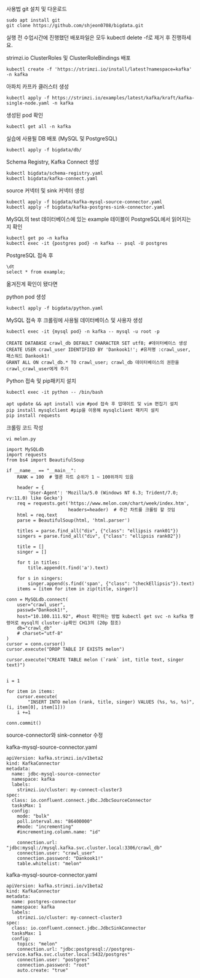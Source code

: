 사용법
git 설치 및 다운로드

```
sudo apt install git
git clone https://github.com/shjeon0708/bigdata.git
```

실행 전 수업시간에 진행했던 배포파일은 모두 kubectl delete -f로 제거 후 진행하세요.


strimzi.io ClusterRoles 및 ClusterRoleBindings 배포
```
kubectl create -f 'https://strimzi.io/install/latest?namespace=kafka' -n kafka
```

아파치 카프카 클러스터 생성
```
kubectl apply -f https://strimzi.io/examples/latest/kafka/kraft/kafka-single-node.yaml -n kafka
```

생성된 pod 확인
```
kubectl get all -n kafka
```
실습에 사용될 DB 배포 (MySQL 및 PostgreSQL)
```
kubectl apply -f bigdata/db/
```

Schema Registry, Kafka Connect 생성

```
kubectl bigdata/schema-registry.yaml
kubectl bigdata/kafka-connect.yaml
```

source 커넥터 및 sink 커넥터 생성
```
kubectl apply -f bigdata/kafka-mysql-source-connector.yaml
kubectl apply -f bigdata/kafka-postgres-sink-connector.yaml
```
MySQL의 test 데이터베이스에 있는 example 테이블이 PostgreSQL에서 읽어지는지 확인
```
kubectl get po -n kafka
kubectl exec -it {postgres pod} -n kafka -- psql -U postgres
```
PostgreSQL 접속 후 
```
\dt
select * from example;
```

옮겨진게 확인이 됐다면 

python pod 생성
```
kubectl apply -f bigdata/python.yaml
```

MySQL 접속 후 크롤링에 사용될 데이터베이스 및 사용자 생성
```
kubectl exec -it {mysql pod} -n kafka -- mysql -u root -p

CREATE DATABASE crawl_db DEFAULT CHARACTER SET utf8; #데이터베이스 생성
CREATE USER crawl_user IDENTIFIED BY 'Dankook1!'; #유저명 :crawl_user, 패스워드 Dankook1! 
GRANT ALL ON crawl_db.* TO crawl_user; crawl_db 데이터베이스의 권한을 crawl_crawl_user에게 주기

```

Python 접속 및 pip패키지 설치
```
kubectl exec -it python -- /bin/bash

apt update && apt install vim #pod 접속 후 업데이트 및 vim 편집기 설치
pip install mysqlclient #pip을 이용해 mysqlclient 패키지 설치
pip install requests

```

크롤링 코드 작성
```
vi melon.py

import MySQLdb
import requests
from bs4 import BeautifulSoup

if __name__ == "__main__":
    RANK = 100  # 멜론 차트 순위가 1 ~ 100위까지 있음

    header = {
        'User-Agent': 'Mozilla/5.0 (Windows NT 6.3; Trident/7.0; rv:11.0) like Gecko'}
    req = requests.get('https://www.melon.com/chart/week/index.htm',
                       headers=header)  # 주간 차트를 크롤링 할 것임
    html = req.text
    parse = BeautifulSoup(html, 'html.parser')

    titles = parse.find_all("div", {"class": "ellipsis rank01"})
    singers = parse.find_all("div", {"class": "ellipsis rank02"})

    title = []
    singer = []

    for t in titles:
        title.append(t.find('a').text)

    for s in singers:
        singer.append(s.find('span', {"class": "checkEllipsis"}).text)
    items = [item for item in zip(title, singer)]

conn = MySQLdb.connect(
    user="crawl_user",
    passwd="Dankook1!",
    host="10.100.111.92", #host 확인하는 방법 kubectl get svc -n kafka 명령어로 mysql의 cluster-ip확인 CH13의 (20p 참조)
    db="crawl_db"
    # charset="utf-8"
)
cursor = conn.cursor()
cursor.execute("DROP TABLE IF EXISTS melon")

cursor.execute("CREATE TABLE melon (`rank` int, title text, singer text)")


i = 1

for item in items:
    cursor.execute(
        "INSERT INTO melon (rank, title, singer) VALUES (%s, %s, %s)", (i, item[0], item[1]))
    i +=1

conn.commit()
```

source-connector와 sink-connetor 수정

kafka-mysql-source-connector.yaml

```
apiVersion: kafka.strimzi.io/v1beta2
kind: KafkaConnector
metadata:
  name: jdbc-mysql-source-connector
  namespace: kafka
  labels:
    strimzi.io/cluster: my-connect-cluster3
spec:
  class: io.confluent.connect.jdbc.JdbcSourceConnector
  tasksMax: 1
  config:
    mode: "bulk"
    poll.interval.ms: "86400000"
    #mode: "incrementing"
    #incrementing.column.name: "id"

    connection.url: "jdbc:mysql://mysql.kafka.svc.cluster.local:3306/crawl_db"
    connection.user: "crawl_user"
    connection.password: "Dankook1!"
    table.whitelist: "melon"
```

kafka-mysql-source-connector.yaml
```
apiVersion: kafka.strimzi.io/v1beta2
kind: KafkaConnector
metadata:
  name: postgres-connector
  namespace: kafka
  labels:
    strimzi.io/cluster: my-connect-cluster3
spec:
  class: io.confluent.connect.jdbc.JdbcSinkConnector
  tasksMax: 1
  config:
    topics: "melon"
    connection.url: "jdbc:postgresql://postgres-service.kafka.svc.cluster.local:5432/postgres"
    connection.user: "postgres"
    connection.password: "root"
    auto.create: "true"
```
